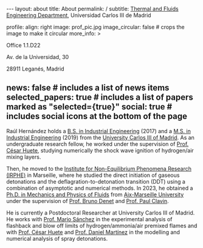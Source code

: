 --- layout: about
title: About
permalink: /
subtitle: <a href='#'>Thermal and Fluids Engineering Department</a>, Universidad Carlos III de Madrid

profile:
  align: right
  image: prof_pic.jpg
  image_circular: false # crops the image to make it circular
  more_info: >
    <p>Office 1.1.D22</p>
    <p>Av. de la Universidad, 30</p>
    <p>28911 Leganés, Madrid</p>

news: false # includes a list of news items
selected_papers: true # includes a list of papers marked as "selected={true}"
social: true # includes social icons at the bottom of the page
---

Raúl Hernández holds a [B.S. in Industrial Engineering](https://www.uc3m.es/bachelor-degree/industrial-technologies) (2017) and a [M.S. in Industrial Engineering](https://www.uc3m.es/master/industrial-engineering) (2019) from the [University Carlos III of Madrid](https://uc3m.es). As an undergraduate research fellow, he worked under the supervision of [Prof. César Huete](http://fluidosuc3m.es/people/chuete/), studying numerically the shock wave ignition of hydrogen/air mixing layers.

Then, he moved to the [Institute for Non-Equilibrium Phenomena Research (IRPHE)](https://irphe.univ-amu.fr/) in Marseille, where he studied the direct initiation of gaseous detonations and the deflagration-to-detonation transition (DDT) using a combination of asymptotic and numerical methods. In 2023, he obtained a [Ph.D. in Mechanics and Physics of Fluids](https://ecole-doctorale-353.univ-amu.fr/) from [Aix-Marseille University](https://www.univ-amu.fr/) under the supervision of [Prof. Bruno Denet](https://www.irphe.fr/~denet/) and [Prof. Paul Clavin](https://en.wikipedia.org/wiki/Paul_Clavin).

He is currently a Postdoctoral Researcher at University Carlos III of Madrid. He works with [Prof. Mario Sánchez](http://fluidosuc3m.es/people/mssanz/) in the experimental analysis of flashback and blow off limits of hydrogen/ammonia/air premixed flames and with [Prof. César Huete](http://fluidosuc3m.es/people/chuete/) and [Prof. Daniel Martínez](https://blogs.upm.es/labcmf/people/#) in the modelling and numerical analysis of spray detonations.
